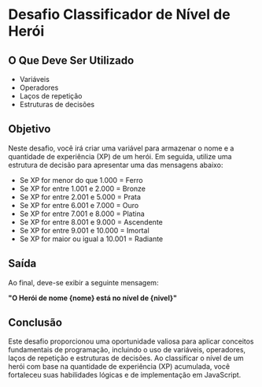 # Desafio Classificador de Nível de Herói

## O Que Deve Ser Utilizado

- Variáveis
- Operadores
- Laços de repetição
- Estruturas de decisões

## Objetivo
Neste desafio, você irá criar uma variável para armazenar o nome e a quantidade de experiência (XP) de um herói. Em seguida, utilize uma estrutura de decisão para apresentar uma das mensagens abaixo:

- Se XP for menor do que 1.000 = Ferro
- Se XP for entre 1.001 e 2.000 = Bronze
- Se XP for entre 2.001 e 5.000 = Prata
- Se XP for entre 6.001 e 7.000 = Ouro
- Se XP for entre 7.001 e 8.000 = Platina
- Se XP for entre 8.001 e 9.000 = Ascendente
- Se XP for entre 9.001 e 10.000 = Imortal
- Se XP for maior ou igual a 10.001 = Radiante

## Saída

Ao final, deve-se exibir a seguinte mensagem:

**"O Herói de nome {nome} está no nível de {nivel}"**

## Conclusão

Este desafio proporcionou uma oportunidade valiosa para aplicar conceitos fundamentais de programação, incluindo o uso de variáveis, operadores, laços de repetição e estruturas de decisões. Ao classificar o nível de um herói com base na quantidade de experiência (XP) acumulada, você fortaleceu suas habilidades lógicas e de implementação em JavaScript.
